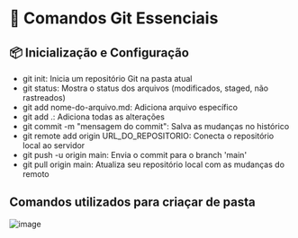 # 🚀 Comandos Git Essenciais

## 📦 Inicialização e Configuração

- git init: Inicia um repositório Git na pasta atual
- git status: Mostra o status dos arquivos (modificados, staged, não rastreados)
- git add nome-do-arquivo.md: Adiciona arquivo específico
- git add .: Adiciona todas as alterações
- git commit -m "mensagem do commit": Salva as mudanças no histórico
- git remote add origin URL_DO_REPOSITORIO: Conecta o repositório local ao servidor
- git push -u origin main: Envia o commit para o branch 'main'
- git pull origin main: Atualiza seu repositório local com as mudanças do remoto





## Comandos utilizados para criaçar de pasta
![image](https://github.com/user-attachments/assets/b4d8df6e-cef7-42df-b29b-b93d1a271a24)
